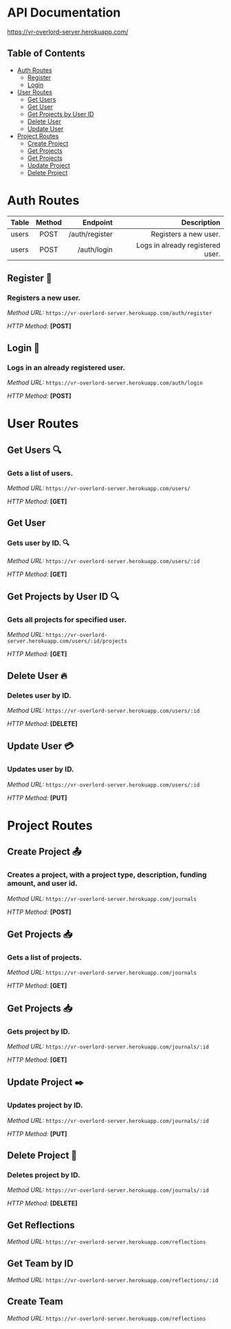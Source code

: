 #  API Documentation
https://vr-overlord-server.herokuapp.com/

## Table of Contents
 
- [Auth Routes](#auth-routes)
  * [Register](#register)    
  * [Login](#login)    
- [User Routes](#user-routes)
  * [Get Users](#get-users)    
  * [Get User](#get-user)
  * [Get Projects by User ID](#get-projects-by-user-id)
  * [Delete User](#delete-user)
  * [Update User](#update-user)
- [Project Routes](#project-routes)
  * [Create Project](#create-project)    
  * [Get Projects](#get-projects)    
  * [Get Projects](#get-projects-1)    
  * [Update Project](#update-project)    
  * [Delete Project](#delete-project)
    



# Auth Routes
| Table | Method |       Endpoint |                      Description |
| ----- | :----: | -------------: | -------------------------------: |
| users |  POST  | /auth/register |            Registers a new user. |
| users |  POST  | /auth/login    | Logs in already registered user. |

## Register 📑

### Registers a new user.

_Method URL:_ `https://vr-overlord-server.herokuapp.com/auth/register`

_HTTP Method:_ **[POST]**

## Login 📃

### Logs in an already registered user.

_Method URL:_ `https://vr-overlord-server.herokuapp.com/auth/login`

_HTTP Method:_ **[POST]**


# User Routes

## Get Users 🔍

### Gets a list of users.

_Method URL:_ `https://vr-overlord-server.herokuapp.com/users/`

_HTTP Method:_ **[GET]**

## Get User

### Gets user by ID. 🔍

_Method URL:_ `https://vr-overlord-server.herokuapp.com/users/:id`

_HTTP Method:_ **[GET]**

## Get Projects by User ID 🔍

### Gets all projects for specified user.

_Method URL:_ `https://vr-overlord-server.herokuapp.com/users/:id/projects`

_HTTP Method:_ **[GET]**


## Delete User 🔥

### Deletes user by ID.

_Method URL:_ `https://vr-overlord-server.herokuapp.com/users/:id`

_HTTP Method:_ **[DELETE]**


## Update User  💳

### Updates user by ID.

_Method URL:_ `https://vr-overlord-server.herokuapp.com/users/:id`

_HTTP Method:_ **[PUT]**


# Project Routes

## Create Project 📤

### Creates a project, with a project type, description, funding amount, and user id.

_Method URL:_ `https://vr-overlord-server.herokuapp.com/journals`

_HTTP Method:_ **[POST]**


## Get Projects 📥

### Gets a list of projects.

_Method URL:_ `https://vr-overlord-server.herokuapp.com/journals`

_HTTP Method:_ **[GET]**

## Get Projects 📥

### Gets project by ID.

_Method URL:_ `https://vr-overlord-server.herokuapp.com/journals/:id`

_HTTP Method:_ **[GET]**


## Update Project ✒️

### Updates project by ID.

_Method URL:_ `https://vr-overlord-server.herokuapp.com/journals/:id`

_HTTP Method:_ **[PUT]**


## Delete Project  🔪

### Deletes project by ID.

_Method URL:_ `https://vr-overlord-server.herokuapp.com/journals/:id`

_HTTP Method:_ **[DELETE]**


## Get Reflections

_Method URL:_ `https://vr-overlord-server.herokuapp.com/reflections`

## Get Team by ID

_Method URL:_ `https://vr-overlord-server.herokuapp.com/reflections/:id`

## Create Team

_Method URL:_ `https://vr-overlord-server.herokuapp.com/reflections`


 
